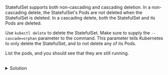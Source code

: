 StatefulSet supports both non-cascading and cascading deletion. In a non-cascading delete, the StatefulSet's Pods are not deleted when the StatefulSet is deleted. In a cascading delete, both the StatefulSet and its Pods are deleted.

Use `kubectl delete` to delete the StatefulSet. Make sure to supply the `--cascade=orphan` parameter to the command. This parameter tells Kubernetes to only delete the StatefulSet, and to not delete any of its Pods.

List the pods, and you should see that they are still running.

<br>
<details><summary>Solution</summary>
<br>

```bash
kubectl delete statefulset web --cascade=orphan

kubectl get pods -l app=nginx
```{{exec}}





</details>